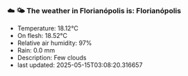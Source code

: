 ### ☁️ 🌤️  The weather in Florianópolis is: Florianópolis

- Temperature: 18.12°C
- On flesh: 18.52°C
- Relative air humidity: 97%
- Rain: 0.0 mm
- Description: Few clouds
- last updated: 2025-05-15T03:08:20.316657
